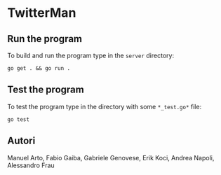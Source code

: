 # TwitterMan

## Run the program

To build and run the program type in the `server` directory:

```
go get . && go run .
```

## Test the program

To test the program type in the directory with some `*_test.go*` file:

```
go test
```

## Autori

Manuel Arto, Fabio Gaiba, Gabriele Genovese, Erik Koci, Andrea Napoli, Alessandro Frau

